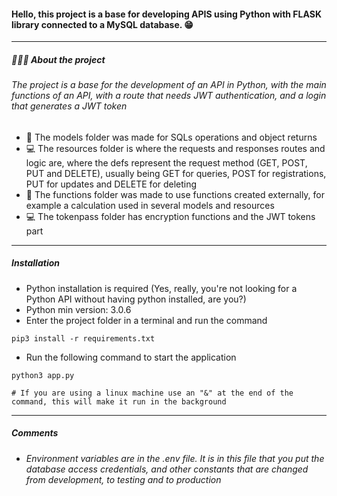 #### Hello, this project is a base for developing APIS using Python with FLASK library connected to a MySQL database. 😁
------------
##### 👨🏻‍💻 About the project
###### The project is a base for the development of an API in Python, with the main functions of an API, with a route that needs JWT authentication, and a login that generates a JWT token

- 🤔 The models folder was made for SQLs operations and object returns
- 💻 The resources folder is where the requests and responses routes and logic are, where the defs represent the request method (GET, POST, PUT and DELETE), usually being GET for queries, POST for registrations, PUT for updates and DELETE for deleting
- 🤔  The functions folder was made to use functions created externally, for example a calculation used in several models and resources
- 💻   The tokenpass folder has encryption functions and the JWT tokens part
------------
##### Installation

- Python installation is required (Yes, really, you're not looking for a Python API without having python installed, are you?)
- Python min version: 3.0.6
- Enter the project folder in a terminal and run the command 
```
pip3 install -r requirements.txt
```
- Run the following command to start the application
```
python3 app.py

# If you are using a linux machine use an "&" at the end of the command, this will make it run in the background
```
------------

##### Comments

- ###### Environment variables are in the .env file. It is in this file that you put the database access credentials, and other constants that are changed from development, to testing and to production

